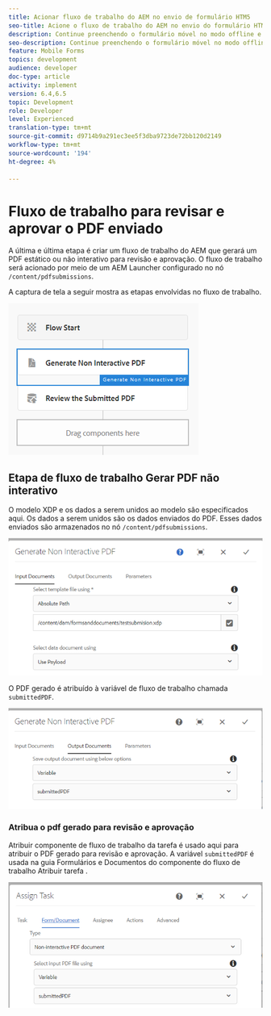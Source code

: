 ```yaml
---
title: Acionar fluxo de trabalho do AEM no envio de formulário HTM5
seo-title: Acione o fluxo de trabalho do AEM no envio do formulário HTML5
description: Continue preenchendo o formulário móvel no modo offline e envie o formulário móvel para acionar o fluxo de trabalho do AEM
seo-description: Continue preenchendo o formulário móvel no modo offline e envie o formulário móvel para acionar o fluxo de trabalho do AEM
feature: Mobile Forms
topics: development
audience: developer
doc-type: article
activity: implement
version: 6.4,6.5
topic: Development
role: Developer
level: Experienced
translation-type: tm+mt
source-git-commit: d9714b9a291ec3ee5f3dba9723de72bb120d2149
workflow-type: tm+mt
source-wordcount: '194'
ht-degree: 4%

---
```



# Fluxo de trabalho para revisar e aprovar o PDF enviado

A última e última etapa é criar um fluxo de trabalho do AEM que gerará um PDF estático ou não interativo para revisão e aprovação. O fluxo de trabalho será acionado por meio de um AEM Launcher configurado no nó `/content/pdfsubmissions`.

A captura de tela a seguir mostra as etapas envolvidas no fluxo de trabalho.

![fluxo de trabalho](assets/workflow.PNG)

## Etapa de fluxo de trabalho Gerar PDF não interativo

O modelo XDP e os dados a serem unidos ao modelo são especificados aqui. Os dados a serem unidos são os dados enviados do PDF. Esses dados enviados são armazenados no nó `/content/pdfsubmissions`.

![fluxo de trabalho](assets/generate-pdf1.PNG)

O PDF gerado é atribuído à variável de fluxo de trabalho chamada `submittedPDF`.

![fluxo de trabalho](assets/generate-pdf2.PNG)

### Atribua o pdf gerado para revisão e aprovação

Atribuir componente de fluxo de trabalho da tarefa é usado aqui para atribuir o PDF gerado para revisão e aprovação. A variável `submittedPDF` é usada na guia Formulários e Documentos do componente do fluxo de trabalho Atribuir tarefa .

![fluxo de trabalho](assets/assign-task.PNG)
